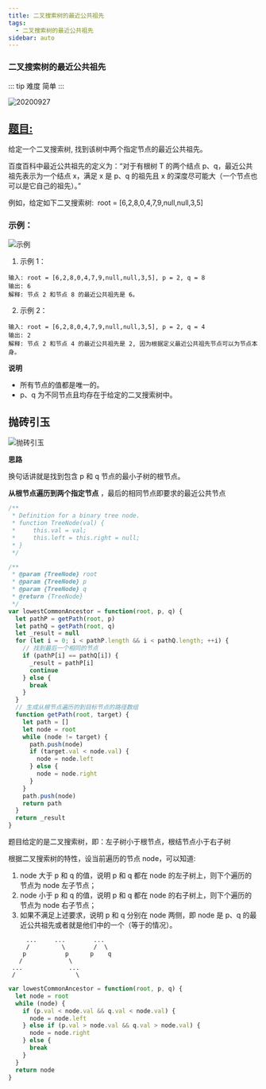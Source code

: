 ```yaml
---
title: 二叉搜索树的最近公共祖先
tags:
  - 二叉搜索树的最近公共祖先
sidebar: auto
---
```


### 二叉搜索树的最近公共祖先

::: tip 难度
简单
:::

![20200927](http://qiniu.gaowenju.com/leecode/banner/20200927.jpg)

## [题目:](https://leetcode-cn.com/problems/lowest-common-ancestor-of-a-binary-search-tree/)

给定一个二叉搜索树, 找到该树中两个指定节点的最近公共祖先。

百度百科中最近公共祖先的定义为：“对于有根树 T 的两个结点 p、q，最近公共祖先表示为一个结点 x，满足 x 是 p、q 的祖先且 x 的深度尽可能大（一个节点也可以是它自己的祖先）。”

例如，给定如下二叉搜索树:  root = [6,2,8,0,4,7,9,null,null,3,5]

### 示例：

![示例](http://qiniu.gaowenju.com/leecode/20200927-01.png)

1. 示例 1：

```
输入: root = [6,2,8,0,4,7,9,null,null,3,5], p = 2, q = 8
输出: 6
解释: 节点 2 和节点 8 的最近公共祖先是 6。
```

2. 示例 2：

```
输入: root = [6,2,8,0,4,7,9,null,null,3,5], p = 2, q = 4
输出: 2
解释: 节点 2 和节点 4 的最近公共祖先是 2, 因为根据定义最近公共祖先节点可以为节点本身。
```

**说明**

- 所有节点的值都是唯一的。
- p、q 为不同节点且均存在于给定的二叉搜索树中。

## 抛砖引玉

![抛砖引玉](http://qiniu.gaowenju.com/leecode/20200927.png)

**思路**

换句话讲就是找到包含 p 和 q 节点的最小子树的根节点。

**从根节点遍历到两个指定节点** ，最后的相同节点即要求的最近公共节点

```javascript
/**
 * Definition for a binary tree node.
 * function TreeNode(val) {
 *     this.val = val;
 *     this.left = this.right = null;
 * }
 */

/**
 * @param {TreeNode} root
 * @param {TreeNode} p
 * @param {TreeNode} q
 * @return {TreeNode}
 */
var lowestCommonAncestor = function(root, p, q) {
  let pathP = getPath(root, p)
  let pathQ = getPath(root, q)
  let _result = null
  for (let i = 0; i < pathP.length && i < pathQ.length; ++i) {
    // 找到最后一个相同的节点
    if (pathP[i] == pathQ[i]) {
      _result = pathP[i]
      continue
    } else {
      break
    }
  }
  // 生成从根节点遍历的到目标节点的路径数组
  function getPath(root, target) {
    let path = []
    let node = root
    while (node != target) {
      path.push(node)
      if (target.val < node.val) {
        node = node.left
      } else {
        node = node.right
      }
    }
    path.push(node)
    return path
  }
  return _result
}
```

题目给定的是二叉搜索树，即：左子树小于根节点，根结节点小于右子树

根据二叉搜索树的特性，设当前遍历的节点 node，可以知道:

1. node 大于 p 和 q 的值，说明 p 和 q 都在 node 的左子树上，则下个遍历的节点为 node 左子节点；
2. node 小于 p 和 q 的值，说明 p 和 q 都在 node 的右子树上，则下个遍历的节点为 node 右子节点；
3. 如果不满足上述要求，说明 p 和 q 分别在 node 两侧，即 node 是 p、q 的最近公共祖先或者就是他们中的一个（等于的情况）。

```
     ...     ...    	...
     /         \    	/  \
    p           p      p    q
   /             \
 ...             ...
 /                 \
```

```javascript
var lowestCommonAncestor = function(root, p, q) {
  let node = root
  while (node) {
    if (p.val < node.val && q.val < node.val) {
      node = node.left
    } else if (p.val > node.val && q.val > node.val) {
      node = node.right
    } else {
      break
    }
  }
  return node
}
```
